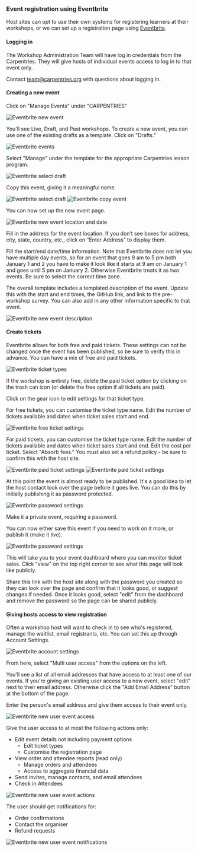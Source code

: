 ### Event registration using Eventbrite

Host sites can opt to use their own systems for registering learners at their workshops, or we can set up a registration page using [Eventbrite](https://www.eventbrite.com).

#### Logging in

The Workshop Administration Team will have log in credentials from the Carpentries. They will give hosts of individual events access to log in to that event only.

Contact team@carpentries.org with questions about logging in.

#### Creating a new event

Click on "Manage Events" under "CARPENTRIES"

![Eventbrite new event](images/eventbrite_start.png)

You'll see Live, Draft, and Past workshops. To create a new event, you can use one of the existing drafts as a template. Click on "Drafts."

![Eventbrite events](images/eventbrite_livedraftpast.png)

Select "Manage" under the template for the appropriate Carpentries lesson program.

![Eventbrite select draft](images/eventbrite_selectdraft.png)

Copy this event, giving it a meaningful name.

![Eventbrite select draft](images/eventbrite_copyevent.png)
![Eventbrite copy event](images/eventbrite_copyevent2.png)

You can now set up the new event page.  

![Eventbrite new event location and date](images/eventbrite_locationanddate.png)

Fill in the address for the event location. If you don’t see boxes for address, city, state, country, etc., click on “Enter Address” to display them.

Fill the start/end date/time information. Note that Eventbrite does not let you have multiple day events, so for an event that goes 9 am to 5 pm both January 1 and 2 you have to make it look like it starts at 9 am on January 1 and goes until 5 pm on January 2.  Otherwise Eventbrite treats it as two events. Be sure to select the correct time zone.

The overall template includes a templated description of the event. Update this with the start and end times, the GitHub link, and link to the pre-workshop survey. You can also add in any other information specific to that event.

![Eventbrite new event description](images/eventbrite_description.png)

#### Create tickets

Eventbrite allows for both free and paid tickets. These settings can not be changed once the event has been published, so be sure to verify this in advance. You can have a mix of free and paid tickets.

![Eventbrite ticket types](images/eventbrite_tickettypes.png)

If the workshop is entirely free, delete the paid ticket option by clicking on the trash can icon (or delete the free option if all tickets are paid).

Click on the gear icon to edit settings for that ticket type.

For free tickets, you can customise the ticket type name. Edit the number of tickets available and dates when ticket sales start and end.

![Eventbrite free ticket settings](images/eventbrite_freeticketsettings.png)

For paid tickets, you can customise the ticket type name. Edit the number of tickets available and dates when ticket sales start and end. Edit the cost per ticket. Select "Absorb fees."  You must also set a refund policy - be sure to confirm this with the host site.

![Eventbrite paid ticket settings](images/eventbrite_paidticketsettings.png)
![Eventbrite paid ticket settings](images/eventbrite_refunds.png)

At this point the event is almost ready to be published.  It's a good idea to let the host contact look over the page before it goes live. You can do this by initially publishing it as password protected.

![Eventbrite password settings](images/eventbrite_savepassword.png)

Make it a private event, requiring a password.

You can now either save this event if you need to work on it more, or publish it (make it live).

![Eventbrite password settings](images/eventbrite_saveorpublish.png)

This will take you to your event dashboard where you can monitor ticket sales. Click "view" on the top right corner to see what this page will look like publicly. 

Share this link with the host site along with the password you created so they can look over the page and confirm that it looks good, or suggest changes if needed. Once it looks good, select "edit" from the dashboard and remove the password so the page can be shared publicly.

#### Giving hosts access to view registration

Often a workshop host will want to check in to see who's registered, manage the waitlist, email registrants, etc. You can set this up through Account Settings.

![Eventbrite account settings](images/eventbrite_acctsettings.png)

From here, select "Multi user access" from the options on the left.

You'll see a list of all email addresses that have access to at least one of our events. If you're giving an existing user access to a new event, select "edit" next to their email address.  Otherwise click the "Add Email Address" button at the bottom of the page.

Enter the person's email address and give them access to their event only.

![Eventbrite new user event access](images/eventbrite_newuserevent.png)

Give the user access to at most the following actions only:
* Edit event details not including payment options
    * Edit ticket types
    * Customise the registration page
* View order and attendee reports (read only)
    * Manage orders and attendees
    * Access to aggregate financial data
* Send invites, manage contacts, and email attendees
* Check in Attendees

![Eventbrite new user event actions](images/eventbrite_newuseractions.png)

The user should get notifications for:
* Order confirmations
* Contact the organiser
* Refund requests

![Eventbrite new user event notifications](images/eventbrite_newusernotifications.png)
